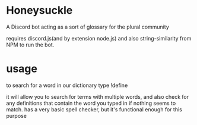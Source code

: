 # Honeysuckle
A Discord bot acting as a sort of glossary for the plural community

requires discord.js(and by extension node.js) and also string-similarity from NPM to run the bot. 

# usage
to search for a word in our dictionary type !define <word to search for>

it will allow you to search for terms with multiple words, and also check for any definitions that contain the word you typed in if nothing seems to match.
has a very basic spell checker, but it's functional enough for this purpose
